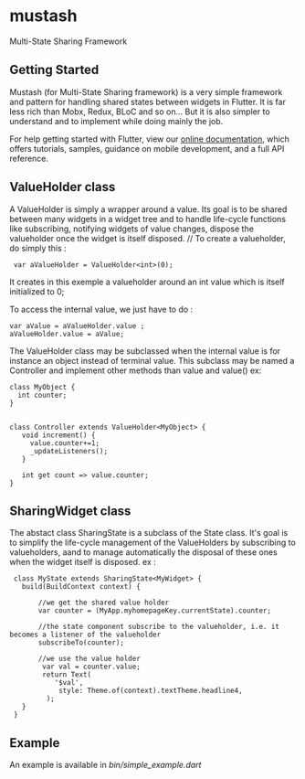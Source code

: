 # mustash

Multi-State Sharing Framework

## Getting Started

Mustash (for Multi-State Sharing framework) is a very simple framework and pattern for handling shared states 
between widgets in Flutter. It is far less rich than Mobx, Redux, BLoC and so on... But it is also simpler 
to understand and to implement while doing mainly the job. 

For help getting started with Flutter, view our 
[online documentation](https://flutter.dev/docs), which offers tutorials, 
samples, guidance on mobile development, and a full API reference.

## ValueHolder class
A ValueHolder is simply a wrapper around a value.
Its goal is to be shared between many widgets in a widget tree
and to handle life-cycle functions like subscribing, notifying widgets of value changes,
dispose the valueholder once the widget is itself disposed.
//
To create a valueholder, do simply this :

     var aValueHolder = ValueHolder<int>(0);
     
It creates in this exemple a valueholder around an int value which
is itself initialized to 0;

To access the internal value, we just have to do :

    var aValue = aValueHolder.value ;
    aValueHolder.value = aValue;

The ValueHolder class may be subclassed when the internal value is for instance an object instead of terminal value.
This subclass may be named a Controller and implement other methods than value and value()
ex:

    class MyObject {
      int counter;
    }
    
    
    class Controller extends ValueHolder<MyObject> {
       void increment() {
         value.counter+=1;
         _updateListeners();
       }
    
       int get count => value.counter;
    }
    
## SharingWidget class

The abstact class SharingState is a subclass of the State class.
It's goal is to simplify the life-cycle management of the ValueHolders
by subscribing to   valueholders, aand to manage automatically the disposal of these ones
when the widget itself is disposed.
ex :

     class MyState extends SharingState<MyWidget> {
       build(BuildContext context) {
       
           //we get the shared value holder
           var counter = (MyApp.myhomepageKey.currentState).counter;
           
           //the state component subscribe to the valueholder, i.e. it becomes a listener of the valueholder
           subscribeTo(counter);
           
           //we use the value holder
            var val = counter.value;
            return Text(
               '$val',
                style: Theme.of(context).textTheme.headline4,
             );
       }
     }
     
##  Example

An example is available in _bin/simple_example.dart_